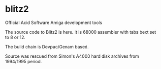 # blitz2
Official Acid Software Amiga development tools

The source code to Blitz2 is here. It is 68000 assembler with tabs bext set to 8 or 12.

The build chain is Devpac/Genam based.

Source was rescued from Simon's A4000 hard disk archives from 1994/1995 period.

